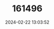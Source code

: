 ---
title: "161496"
category: "Spiniraja whitleyi"
draft: false
date: 2024-02-22 13:03:52
languages:
  English: ["Great Skate", "Rough Skate", "Wedgenose Skate", "Whitley's Skate", "Melbourne Skate"]
---